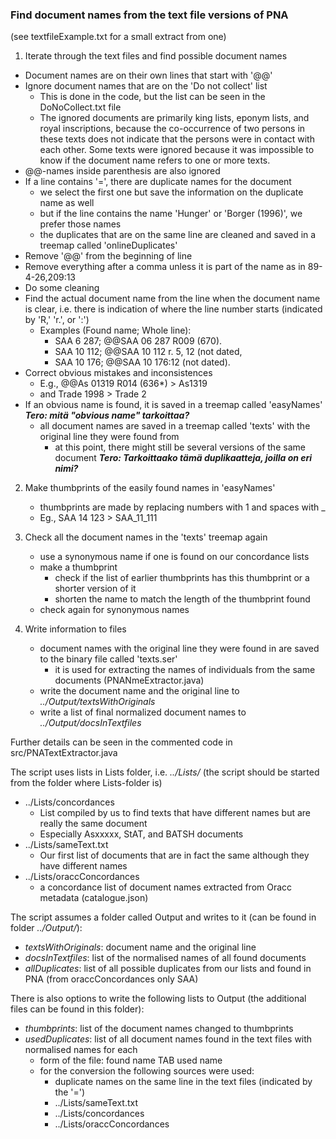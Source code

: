 ### Find document names from the text file versions of PNA

(see textfileExample.txt for a small extract from one)

1. Iterate through the text files and find possible document names
* Document names are on their own lines that start with '@@'
* Ignore document names that are on the 'Do not collect' list
	* This is done in the code, but the list can be seen in the DoNoCollect.txt file
	* The ignored documents are primarily king lists, eponym lists, and royal inscriptions, because the co-occurrence of two persons in these texts does not indicate that the persons were in contact with each other. Some texts were ignored because it was impossible to know if the document name refers to one or more texts.
* @@-names inside parenthesis are also ignored
* If a line contains '=', there are duplicate names for the document
	* we select the first one but save the information on the duplicate name as well
	* but if the line contains the name 'Hunger' or 'Borger (1996)', we prefer those names
	* the duplicates that are on the same line are cleaned and saved in a treemap called 'onlineDuplicates'
* Remove '@@' from the beginning of line
* Remove everything after a comma unless it is part of the name as in 89-4-26,209:13
* Do some cleaning
* Find the actual document name from the line when the document name is clear, i.e. there is indication of where the line number starts (indicated by 'R,' 'r.', or ':')
	* Examples (Found name; Whole line):
	  * SAA 6 287; @@SAA 06 287 R009 (670).
	  * SAA 10 112; @@SAA 10 112 r. 5, 12 (not dated,
	  * SAA 10 176; @@SAA 10 176:12 (not dated).
* Correct obvious mistakes and inconsistences
	* E.g., @@As 01319 R014 (636*) > As1319
	* and Trade 1998 > Trade 2
* If an obvious name is found, it is saved in a treemap called 'easyNames' ***Tero: mitä "obvious name" tarkoittaa?***
	* all document names are saved in a treemap called 'texts' with the original line they were found from
		* at this point, there might still be several versions of the same document ***Tero: Tarkoittaako tämä duplikaatteja, joilla on eri nimi?***

2. Make thumbprints of the easily found names in 'easyNames'
	* thumbprints are made by replacing numbers with 1 and spaces with _
	* Eg., SAA 14 123 > SAA_11_111

3. Check all the document names in the 'texts' treemap again
	* use a synonymous name if one is found on our concordance lists
	* make a thumbprint
		* check if the list of earlier thumbprints has this thumbprint or a shorter version of it
		* shorten the name to match the length of the thumbprint found
	* check again for synonymous names

4. Write information to files
	* document names with the original line they were found in are saved to the binary file called 'texts.ser'
		* it is used for extracting the names of individuals from the same documents (PNANmeExtractor.java)
	* write the document name and the original line to _../Output/textsWithOriginals_
	* write a list of final normalized document names to _../Output/docsInTextfiles_

Further details can be seen in the commented code in src/PNATextExtractor.java

The script uses lists in Lists folder, i.e. _../Lists/_ (the script should be started from the folder where Lists-folder is)
  * ../Lists/concordances
    * List compiled by us to find texts that have different names but are really the same document
    * Especially Asxxxxx, StAT, and BATSH documents
  * ../Lists/sameText.txt
    * Our first list of documents that are in fact the same although they have different names
  * ../Lists/oraccConcordances
  	* a concordance list of document names extracted from Oracc metadata (catalogue.json) 

The script assumes a folder called Output and writes to it (can be found in folder _../Output/_):
* _textsWithOriginals_: document name and the original line
* _docsInTextfiles_: list of the normalised names of all found documents
* _allDuplicates_: list of all possible duplicates from our lists and found in PNA (from oraccConcordances only SAA)

There is also options to write the following lists to Output (the additional files can be found in this folder):
* _thumbprints_: list of the document names changed to thumbprints
* _usedDuplicates_: list of all document names found in the text files with normalised names for each
	* form of the file: found name TAB used name
	* for the conversion the following sources were used:
  		* duplicate names on the same line in the text files (indicated by the '=')
  		* ../Lists/sameText.txt
  		* ../Lists/concordances
  		* ../Lists/oraccConcordances







